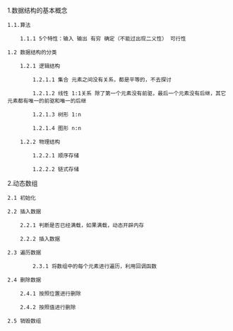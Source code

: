1.数据结构的基本概念

    1.1.算法

        1.1.1 5个特性：输入 输出 有穷 确定（不能过出现二义性） 可行性

    1.2 数据结构的分类

        1.2.1 逻辑结构

            1.2.1.1 集合 元素之间没有关系，都是平等的，不去探讨

            1.2.1.2 线性 1:1关系 除了第一个元素没有前驱，最后一个元素没有后继，其它元素都有唯一的前驱和唯一的后继

            1.2.1.3 树形 1:n

            1.2.1.4 图形 n:n
        
        1.2.2 物理结构

            1.2.2.1 顺序存储

            1.2.2.2 链式存储

2.动态数组

    2.1 初始化
    
    2.2 插入数据

        2.2.1 判断是否已经满载，如果满载，动态开辟内存

        2.2.2 插入数据

    2.3 遍历数据

            2.3.1 将数组中的每个元素进行遍历，利用回调函数
        
    2.4 删除数据

        2.4.1 按照位置进行删除

        2.4.2 按照值进行删除
    
    2.5 销毁数组